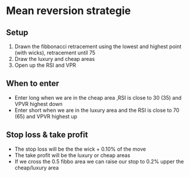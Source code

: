 # Mean reversion strategie
## Setup
1. Drawn the fibbonacci retracement using the lowest and highest point (with wicks), retracement until 75
2. Draw the luxury and cheap areas
3. Open up the RSI and VPR
## When to enter
- Enter long when we are in the cheap area ,RSI is close to 30 (35) and VPVR highest down
- Enter short when we are in the luxury area and the RSI is close to 70 (65) and VPVR highest up
## Stop loss & take profit
- The stop loss will be the the wick + 0.10% of the move
- The take profit will be the luxury or cheap areas 
- If we cross the 0.5 fibbo area we can raise our stop to 0.2% upper the cheap/luxury area
